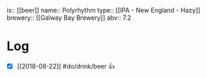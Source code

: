 is:: [[beer]]
name:: Polyrhythm
type:: [[IPA - New England - Hazy]]
brewery:: [[Galway Bay Brewery]]
abv:: 7.2

# Log
- [x] [[2018-08-22]] #do/drink/beer 👍
